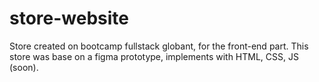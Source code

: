 # store-website
Store created on bootcamp fullstack globant, for the front-end part. This store was base on a figma prototype, implements with HTML, CSS, JS (soon). 

##
